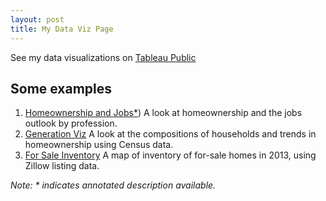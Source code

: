 ```yaml
---
layout: post
title: My Data Viz Page
---
```


<span class="icon-dataviz"></span> See my data visualizations on [Tableau Public](https://public.tableau.com/profile/leonard.kiefer)

## Some examples

1. [Homeownership and Jobs*](/articles/15/annotated-data-viz%201/)) A look at homeownership and the jobs outlook by profession. 
2. [Generation Viz](http://public.tableau.com/views/GenerationViz/GenerationViz?:embed=y&:display_count=yes&:showTabs=y) A look at the compositions of households and trends in homeownership using Census data.
3. [For Sale Inventory](http://public.tableau.com/views/ForSaleInventory2014Q1/ForSaleInventory2014Q1?:embed=y&:display_count=yes&:showTabs=y) A map of inventory of for-sale homes in 2013, using Zillow listing data.

*Note: * indicates annotated description available.*
